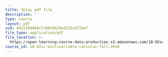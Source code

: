 ```yaml
---
title: 3play pdf file
description: ''
type: course
layout: pdf
uid: 44511bd468c7c601d420ed122a3f24ef
file_type: application/pdf
file_location: >-
  https://open-learning-course-data-production.s3.amazonaws.com/18-02sc-multivariable-calculus-fall-2010/44511bd468c7c601d420ed122a3f24ef_sy7dx_qzQak.pdf
course_id: 18-02sc-multivariable-calculus-fall-2010
---
```

